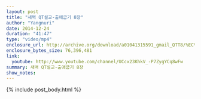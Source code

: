 ```yaml
---
layout: post
title: "새벽 QT설교-출애굽기 8장"
author: "Yangnuri"
date: 2014-12-24
duration: "41:47"
type: "video/mp4"
enclosure_url: http://archive.org/download/a01041315591_gmail_QTT8/%EC%83%88%EB%B2%BDQT%EC%84%A4%EA%B5%90%20-%20%EC%B6%9C%EC%95%A0%EA%B5%BD%EA%B8%B0%208%EC%9E%A5.mp4
enclosure_bytes_size: 76,396,481 
link:
  youtube: http://www.youtube.com/channel/UCcx23KhkV_-P7ZygYCq8wFw
summary: 새벽 QT설교-출애굽기 8장
show_notes:
---
```


{% include post_body.html %}
